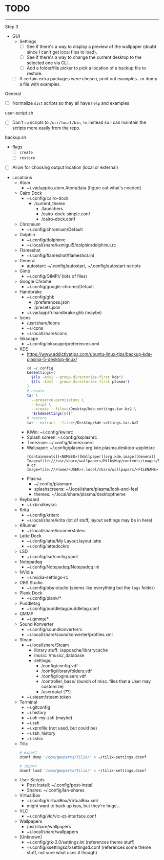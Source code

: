 # TODO
---

Step 3
- GUI
  - Settings
    - [ ] See if there's a way to display a preview of the wallpaper (doubt since I can't get local files to load).
    - [ ] See if there's a way to change the current desktop to the selected one via CLI.
    - [ ] Add a folder/file picker to pick a location of a backup file to restore.
  - [ ] If certain extra packages were chosen, print out examples.. or dump a file with examples.

General
- [ ] Normalize `dist` scripts so they all have `help` and examples

user-script.sh
- [ ] Don't `cp` scripts to `/usr/local/bin`, `ln` instead so I can maintain the scripts more easily from the repo.

backup.sh
- flags
  - [ ] `create`
  - [ ] `restore`
- [ ] Allow for choosing output location (local or external)
- Locations
  - Atom
    - ~/.var/app/io.atom.Atom/data (figure out what's needed)
  - Cairo Dock
    - ~/.config/cairo-dock
      - /current_theme
        - /launchers
        - /cairo-dock-simple.conf
        - /cairo-dock.conf
  - Chromium
    - ~/.config/chromium/Default 
  - Dolphin
    - ~/.config/dolphinrc
    - ~/.local/share/kxmlgui5/dolphin/dolphinui.rc
  - Flameshot
    - ~/.config/flameshot/flameshot.ini 
  - General
    - autostart: ~/.config/autostart, ~/.config/autostart-scripts
  - Gimp
    - ~/.config/GIMP/<VERSION>/ (lots of files)
  - Google Chrome
    - ~/.config/google-chrome/Default
  - Handbrake
    - ~/.config/ghb
      - /preferences.json
      - /presets.json
    - ~/.var/app/fr.handbrake.ghb (maybe)
  - Icons
    - /usr/share/icons
    - ~/.icons
    - ~/.local/share/icons
  - Inkscape
    - ~/.config/inkscape/preferences.xml
  - KDE
    - https://www.addictivetips.com/ubuntu-linux-tips/backup-kde-plasma-5-desktop-linux/
      ```sh
      cd ~/.config
      kdeSettings=(
        $(ls -Adx1 --group-directories-first kde*)
        $(ls -Adx1 --group-directories-first plasma*)
      )
      # create
      tar \
        --preserve-permissions \
        --bzip2 \
        --create --file=~/Desktop/kde-settings.tar.bz2 \
        "${kdeSettings[@]}"
      # restore
      tar --extract --file=~/Desktop/kde-settings.tar.bz2
      ```
    - KWin: ~/.config/kwinrc
    - Splash screen: ~/.config/ksplashrc
    - Timezone: ~/.config/ktimezonerc
    - Wallpaper: ~/.config/plasma-org.kde.plasma.desktop-appletsrc
      ```
      [Containments][<NUMBER>][Wallpaper][org.kde.image][General]
      Image=file:///usr/share/wallpapers/MilkyWay/contents/images/5120x2880.png
      # or
      Image=file:///home/<USER>/.local/share/wallpapers/<FILENAME>.jpg
      ```
    - Plasma
      - ~/.config/plasmarc
      - splashscreens: ~/.local/share/plasma/look-and-feel
      - themes: ~/.local/share/plasma/desktoptheme
  - Keyboard
    - ~/.xbindkeysrc
  - Krita
    - ~/.config/kritarc
    - ~/.local/share/krita (lot of stuff, layout settings may be in here)
  - KRunner
    - ~/.local/share/krunnerstaterc
  - Latte Dock
    - ~/.config/latte/My Layout.layout.latte
    - ~/.config/lattedockrc
  - LSD
    - ~/.config/lsd/config.yaml
  - Notepadqq
    - ~/.config/Notepadqq/Notepadqq.ini
  - NVidia
    - ~/.nvidia-settings-rc
  - OBS Studio
    - ~/.config/obs-studio (seems like everything but the `logs` folder)
  - Plank Dock
    - ~/.config/plank/*
  - Puddletag
    - ~/.config/puddletag/puddletag.conf
  - QMMP
    - ~/.qmmp/*
  - Sound Konverter
    - ~/.config/soundkonverterrc
    - ~/.local/share/soundkonverter/profiles.xml
  - Steam
    - ~/.local/share/Steam
      - library stuff: /appcache/librarycache
      - music: /music/_database
      - settings: 
        - /config/config.vdf
        - /config/libraryfolders.vdf
        - /config/loginusers.vdf
        - /controller_base/ (bunch of misc. files that a User may customize)
        - /userdata/ (??)
    - ~/.steam/steam.token
  - Terminal
    - ~/.gitconfig
    - ~/.history
    - ~/.oh-my-zsh (maybe)
    - ~/.ssh
    - ~/.xprofile (not used, but could be)
    - ~/.zsh_history
    - ~/.zshrc
  - Tilix
    ```sh
    # export
    dconf dump '/com/gexperts/Tilix/' > ~/tilix-settings.dconf

    # import
    dconf load '/com/gexperts/Tilix/' < ~/tilix-settings.dconf
    ```
  - User Scripts
    - Post Install: ~/.config/post-install
    - Shares: ~/.config/lan-shares
  - VirtualBox
    - ~/.config/VirtualBox/VirtualBox.xml
    - might want to back up isos, but they're huge...
  - VLC
    - ~/.config/vlc/vlc-qt-interface.conf
  - Wallpapers
    - /usr/share/wallpapers
    - ~/.local/share/wallpapers
  - [Unknown]
    - ~/.config/gtk-3.0/settings.ini (references theme stuff)
    - ~/.config/xsettingsd/xsettingsd.conf (references some theme stuff, not sure what uses it though)
